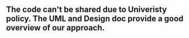 ## The code can't be shared due to Univeristy policy. The UML and Design doc provide a good overview of our approach.
